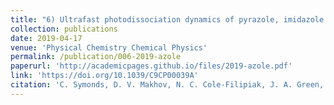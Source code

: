 ```yaml
---
title: "6) Ultrafast photodissociation dynamics of pyrazole, imidazole and their deuterated derivatives using ab initio multiple cloning"
collection: publications
date: 2019-04-17
venue: 'Physical Chemistry Chemical Physics'
permalink: /publication/006-2019-azole
paperurl: 'http://academicpages.github.io/files/2019-azole.pdf'
link: 'https://doi.org/10.1039/C9CP00039A'
citation: 'C. Symonds, D. V. Makhov, N. C. Cole-Filipiak, J. A. Green, V. G. Stavros, & D. V. Shalashilin, &quot;Ultrafast photodissociation dynamics of pyrazole, imidazole and their deuterated derivatives using ab initio multiple cloning&quot;, <i>Phys. Chem. Chem. Phys.</i>, 2019, <b>21</b>, 9987'
---
```

